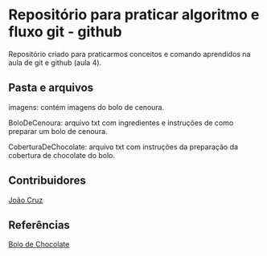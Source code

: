 # Repositório para praticar algoritmo e fluxo git - github
Repositório criado para praticarmos conceitos e comando aprendidos na aula de git e github (aula 4).

## Pasta e arquivos
imagens: contém imagens do bolo de cenoura.

BoloDeCenoura: arquivo txt com ingredientes e instruções de como preparar um bolo de cenoura.

CoberturaDeChocolate: arquivo txt com instruções da preparação da cobertura de chocolate do bolo.

## Contribuidores

[João Cruz](https://github.com/joaocruzzup)

## Referências
[Bolo de Chocolate](https://www.tudogostoso.com.br/receita/23-bolo-de-cenoura.html)

